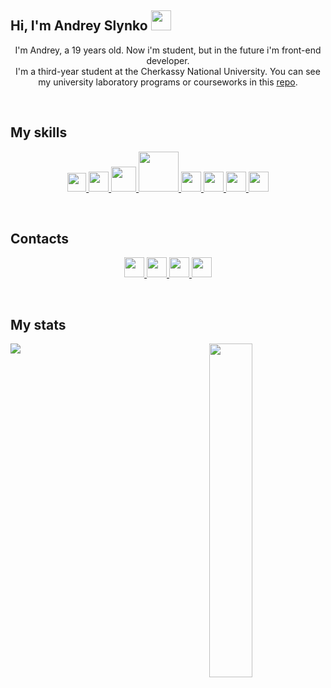 <h2>Hi, I'm Andrey Slynko <img src="https://c.tenor.com/SNL9_xhZl9oAAAAi/waving-hand-joypixels.gif" width="32"></h2>
<p align="center">
I'm Andrey, a 19 years old. Now i'm student, but in the future i'm front-end developer.
</br>
I'm a third-year student at the Cherkassy National University. You can see my university laboratory programs or courseworks in this <a href="https://github.com/Qkston/University">repo</a>.
</p>

</br>

<h2>My skills</h2>
<p align="center">
<!--  HTML  -->
<a href="https://developer.mozilla.org/ru/docs/Web/HTML">
<img  src="https://webref.ru/assets/images/book/html5.png" width="30">
</a>
<!--  CSS  -->
<a href="https://developer.mozilla.org/ru/docs/Learn/Getting_started_with_the_web/CSS_basics">
<img src="https://cdn.icon-icons.com/icons2/2107/PNG/512/file_type_css_icon_130661.png" width="32">
</a>
<!-- Sass -->
<a href="https://sass-lang.com/">
<img src="https://sass-lang.com/assets/img/logos/logo-b6e1ef6e.svg" width="40">
</a>
<!-- Less -->
<a href="https://lesscss.org/">
<img src="https://upload.wikimedia.org/wikipedia/commons/thumb/8/81/LESS_Logo.svg/1200px-LESS_Logo.svg.png" width="64">
</a>
<!--  JS  -->
<a href="https://learn.javascript.ru/">
<img src="https://upload.wikimedia.org/wikipedia/commons/thumb/9/99/Unofficial_JavaScript_logo_2.svg/1200px-Unofficial_JavaScript_logo_2.svg.png" width="32">
</a>
<!-- TS -->
<a href="https://www.typescriptlang.org/">
<img src="https://upload.wikimedia.org/wikipedia/commons/thumb/4/4c/Typescript_logo_2020.svg/1200px-Typescript_logo_2020.svg.png" width="32">
</a>
<!-- Angular -->
<a href="https://angular.io/">
<img src="https://upload.wikimedia.org/wikipedia/commons/thumb/c/cf/Angular_full_color_logo.svg/1200px-Angular_full_color_logo.svg.png" width="32">
</a>
<!-- C# -->
<a href="https://docs.microsoft.com/ru-ru/dotnet/csharp/">
<img src="https://seeklogo.com/images/C/c-sharp-c-logo-02F17714BA-seeklogo.com.png" width="32">
</a>
</p>

</br>

<h2>Contacts</h2>
<p align="center">
<!-- Gmail -->
<a href="mailto:qkston22@gmail.com">
<img src="https://upload.wikimedia.org/wikipedia/commons/thumb/7/7e/Gmail_icon_%282020%29.svg/2560px-Gmail_icon_%282020%29.svg.png" width="32">
</a>
<!-- Telegram -->
<a href="https://t.me/qkston">
<img src="https://upload.wikimedia.org/wikipedia/commons/thumb/8/82/Telegram_logo.svg/1024px-Telegram_logo.svg.png" width="32">
</a>
<!-- Instagram -->
<a href="https://www.instagram.com/andrey_slynko/">
<img src="https://cdn-icons-png.flaticon.com/512/174/174855.png" width="32">
</a>
<!-- Discord -->
<a href="https://discord.com/users/6952/">
<img src="https://camo.githubusercontent.com/0ef309f7e0b554033dd25b3ce83015db2f0f8952fb4c31318af095369d3d4453/68747470733a2f2f7669676e657474652e77696b69612e6e6f636f6f6b69652e6e65742f7468652d6d696e6572732d686176656e2d70726f6a6563742f696d616765732f642f64642f446973636f72642e706e672f7265766973696f6e2f6c61746573743f63623d3230313730333038303333353436" width="32">
</a>
</p>

</br>

<h2>My stats</h2>
<img align="left" src="https://github-readme-stats.vercel.app/api?username=qkston&show_icons=false&hide_border=true&bg_color=0.5,A200FF,FF0000&title_color=EEE3ED&text_color=EEE3ED&include_all_commits=true&border_radius=10&count_private=true">
<img align="right" width="37%" src="https://github-readme-stats.vercel.app/api/top-langs/?username=qkston&langs_count=3&hide_border=true&bg_color=0.5,FF0000,A200FF&title_color=EEE3ED&text_color=EEE3ED&include_all_commits=true&border_radius=10">
